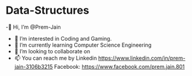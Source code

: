 # Data-Structures
-👋 Hi, I’m @Prem-Jain
- 👀 I’m interested in Coding and Gaming.
- 🌱 I’m currently learning Computer Science Engineering
- 💞️ I’m looking to collaborate on 
- 📫 You can reach me by Linkedin https://www.linkedin.com/in/prem-jain-3106b3215
  Facebook: https://www.facebook.com/prem.jain.801
